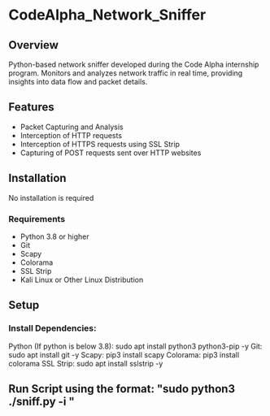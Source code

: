 # CodeAlpha_Network_Sniffer

## Overview
Python-based network sniffer developed during the Code Alpha internship program. Monitors and analyzes network traffic in real time, providing insights into data flow and packet details.

## Features
- Packet Capturing and Analysis
- Interception of HTTP requests
- Interception of HTTPS requests using SSL Strip
- Capturing of POST requests sent over HTTP websites

## Installation
No installation is required

### Requirements
- Python 3.8 or higher
- Git
- Scapy
- Colorama
- SSL Strip
- Kali Linux or Other Linux Distribution

## Setup
### Install Dependencies:
  Python (If python is below 3.8): sudo apt install python3 python3-pip -y
  Git: sudo apt install git -y
  Scapy: pip3 install scapy
  Colorama: pip3 install colorama
  SSL Strip: sudo apt install sslstrip -y

## Run Script using the format: "sudo python3 ./sniff.py -i <network interface>"
